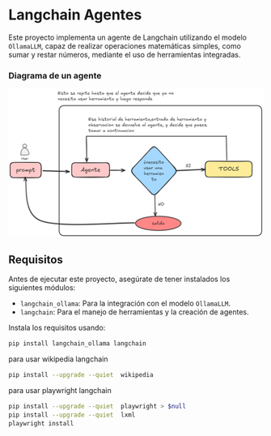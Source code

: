 # Langchain Agentes

Este proyecto implementa un agente de Langchain utilizando el modelo `OllamaLLM`, capaz de realizar operaciones matemáticas simples, como sumar y restar números, mediante el uso de herramientas integradas.

### Diagrama de un agente 
![Texto alternativo](public/agnte_d.png)


## Requisitos

Antes de ejecutar este proyecto, asegúrate de tener instalados los siguientes módulos:

- `langchain_ollama`: Para la integración con el modelo `OllamaLLM`.
- `langchain`: Para el manejo de herramientas y la creación de agentes.

Instala los requisitos usando:

```bash
pip install langchain_ollama langchain
````
para usar wikipedia langchain
```bash
pip install --upgrade --quiet  wikipedia
````
para usar playwright langchain
```bash
pip install --upgrade --quiet  playwright > $null
pip install --upgrade --quiet  lxml
playwright install
